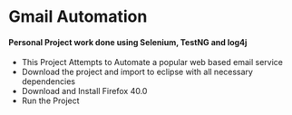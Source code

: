 # Gmail Automation

#### Personal Project work done using Selenium, TestNG and log4j
- This Project Attempts to Automate a popular web based email service
- Download the project and import to eclipse with all necessary dependencies
- Download and Install Firefox 40.0 
- Run the Project
